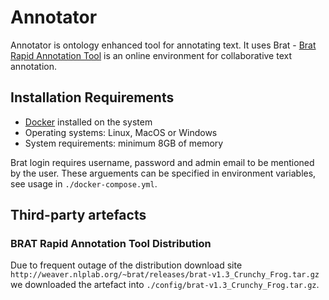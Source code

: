 # Annotator

Annotator is ontology enhanced tool for annotating text. It uses Brat - [Brat Rapid Annotation Tool](https://brat.nlplab.org/) is an online environment for collaborative text annotation. 

## Installation Requirements
	
- [Docker](https://docs.docker.com/install/) installed on the system 
- Operating systems: Linux, MacOS or Windows
- System requirements: minimum 8GB of memory

Brat login requires username, password and admin email to be mentioned by the user. These arguements can be specified in environment variables, see usage in `./docker-compose.yml`.

## Third-party artefacts

### BRAT Rapid Annotation Tool Distribution

Due to frequent outage of the distribution download site `http://weaver.nlplab.org/~brat/releases/brat-v1.3_Crunchy_Frog.tar.gz` 
we downloaded the artefact into `./config/brat-v1.3_Crunchy_Frog.tar.gz`.
